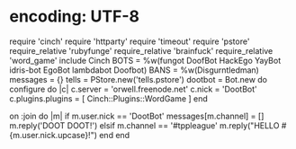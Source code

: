 # encoding: UTF-8
require 'cinch'
require 'httparty'
require 'timeout'
require 'pstore'
require_relative 'rubyfunge'
require_relative 'brainfuck'
require_relative 'word_game'
include Cinch
BOTS = %w(fungot DoofBot HackEgo YayBot idris-bot EgoBot lambdabot Doofbot)
BANS = %w(Disgurntledman)
messages = {}
tells = PStore.new('tells.pstore')
dootbot = Bot.new do
  configure do |c|
    c.server = 'orwell.freenode.net'
    c.nick = 'DootBot'
    c.plugins.plugins = [ Cinch::Plugins::WordGame ]
  end

  on :join do |m|
    if m.user.nick == 'DootBot'
      messages[m.channel] = []
      m.reply('DOOT DOOT!')
    elsif m.channel == '#tppleague'
      m.reply("HELLO #{m.user.nick.upcase}!")
    end
  end
